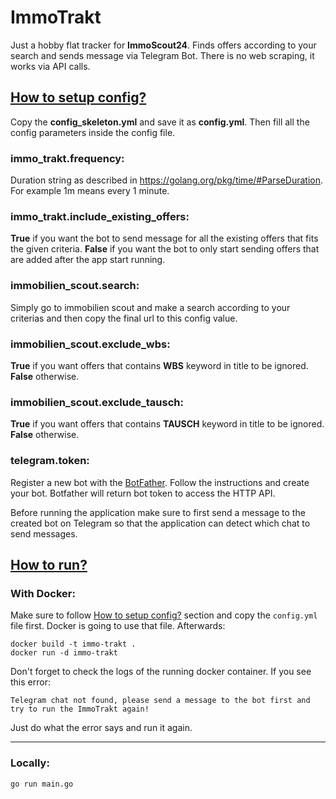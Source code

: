 # ImmoTrakt
Just a hobby flat tracker for **ImmoScout24**. Finds offers according to your search and sends message via Telegram Bot.
There is no web scraping, it works via API calls.

## [How to setup config?](#how-to-setup-config)
Copy the **config_skeleton.yml** and save it as **config.yml**. Then fill all the config parameters inside the config file.

### **immo_trakt.frequency**:
Duration string as described in https://golang.org/pkg/time/#ParseDuration. For example 1m means every 1 minute.

### **immo_trakt.include_existing_offers**:
**True** if you want the bot to send message for all the existing offers that fits the given criteria.
**False** if you want the bot to only start sending offers that are added after the app start running.

### **immobilien_scout.search**: 
Simply go to immobilien scout and make a search according to your criterias and then copy the final url to this config value.

### **immobilien_scout.exclude_wbs**: 
**True** if you want offers that contains **WBS** keyword in title to be ignored. **False** otherwise.

### **immobilien_scout.exclude_tausch**: 
**True** if you want offers that contains **TAUSCH** keyword in title to be ignored. **False** otherwise.

### **telegram.token**:
Register a new bot with the [BotFather](https://telegram.me/BotFather). Follow the instructions and create your bot. 
Botfather will return bot token to access the HTTP API.

Before running the application make sure to first send a message to the created bot on Telegram so that the application can detect which chat to send messages.

## [How to run?](#how-to-run)
### With Docker:
Make sure to follow [How to setup config?](#how-to-setup-config) section and copy the `config.yml` file first. Docker is going to use that file. Afterwards:
```
docker build -t immo-trakt .
docker run -d immo-trakt
```
Don't forget to check the logs of the running docker container. If you see this error:

`Telegram chat not found, please send a message to the bot first and try to run the ImmoTrakt again!`

Just do what the error says and run it again.

- - -

### Locally:
```
go run main.go
```
